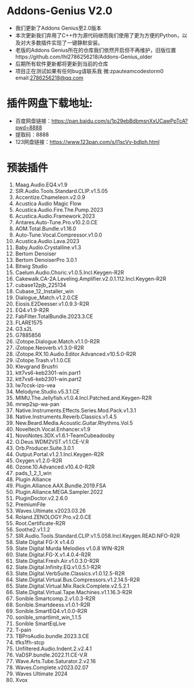 # Addons-Genius V2.0
  - 我们更新了Addons Genius至2.0版本
  - 本次更新我们弃用了C++作为源代码继而我们使用了更为方便的Python，以及对大多数插件实现了一键静默安装。
  - 老版的Addons Genius所在的仓库我们依然开启但不再维护，旧版位置https://github.com/lhl2786256218/Addons-Genius_older
  - 后期所有软件更新都将更新到当前的仓库
  - 项目正在测试如果有任何bug请联系我 微:zpauteamcodestorm0 email:2786256218@qq.com
# 插件网盘下载地址:
  - 百度网盘链接：https://pan.baidu.com/s/1p29ebBdbmsnXxUCawPpTcA?pwd=8888 
  - 提取码：8888
  - 123网盘链接：https://www.123pan.com/s/I1scVv-bdlph.html

# 预装插件
 1. Maag.Audio.EQ4.v1.9
 2. SIR.Audio.Tools.Standard.CLIP.v1.5.05
 3. Accentize.Chameleon.v2.0.9
 4. Acustica Audio Magic Flow
 5. Acustica.Audio.Fire.The.Pump.2023
 6. Acustica.Audio.Framework.2023
 7. Antares.Auto-Tune.Pro.v10.2.0.CE
 8. AOM.Total.Bundle.v1.16.0
 9. Auto-Tune.Vocal.Compressor.v1.0.0
 10. Acustica.Audio.Lava.2023
 11. Baby.Audio.Crystalline.v1.3
 12. Bertom Denoiser
 13. Bertom DenoiserPro 3.0.1
 14. Bitwig Studio
 15. Caelum.Audio.Choric.v1.0.5.Incl.Keygen-R2R
 16. Cakewalk.CA-2A.Leveling.Amplifier.v2.0.1.112.Incl.Keygen-R2R
 17. cubase12pjb_225134
 18. Cubase_12_Installer_win
 19. Dialogue_Match.v1.2.0.CE
 20. Eiosis.E2Deesser.v1.0.9.3-R2R
 21. EQ4.v1.9-R2R
 22. FabFilter.TotalBundle.2023.3.CE
 23. FLARE1575
 24. G3.s2L
 25. G7885856
 26. iZotope.Dialogue.Match.v1.1.0-R2R
 27. iZotope.Neoverb.v1.3.0-R2R
 28. iZotope.RX.10.Audio.Editor.Advanced.v10.5.0-R2R
 29. iZotope.Trash.v1.1.0.CE
 30. Klevgrand Brusfri
 31. ktt7vs6-keb2301-win.part1
 32. ktt7vs6-keb2301-win.part2
 33. lw7ccsk-izo-vea
 34. Melodyne.Studio.v5.3.1.CE
 35. MIMU.The.Jellyfish.v1.0.4.Incl.Patched.and.Keygen-R2R
 36. mrwp2sp-wa-pan
 37. Native.Instruments.Effects.Series.Mod.Pack.v1.3.1
 38. Native.Instruments.Reverb.Classics.v1.4.5
 39. New.Beard.Media.Acoustic.Guitar.Rhythms.Vol.5
 40. Noveltech.Vocal.Enhancer.v1.9
 41. NovoNotes.3DX.v1.6.1-TeamCubeadooby
 42. O.Deus.WDM2VST.v1.1.CE-V.R
 43. Orb.Producer.Suite.3.0.1
 44. Output.Portal.v1.2.1.Incl.Keygen-R2R
 45. Oxygen.v1.2.0-R2R
 46. Ozone.10.Advanced.v10.4.0-R2R
 47. pads_1_2_1_win
 48. Plugin Alliance
 49. Plugin.Alliance.AAX.Bundle.2019.FSA
 50. Plugin.Alliance.MEGA.Sampler.2022
 51. PluginDoctor.v2.2.6.0
 52. PremiumFile
 53. Waves.Ultimate.v2023.03.26
 54. Roland.ZENOLOGY.Pro.v2.0.CE
 55. Root.Certificate-R2R
 56. Soothe2.v1.1.2
 57. SIR.Audio.Tools.Standard.CLIP.v1.5.058.Incl.Keygen.READ.NFO-R2R
 58. Slate Digital FG-X v1.4.0
 59. Slate Digital Murda Melodies v1.0.8 WIN-R2R
 60. Slate.Digital.FG-X.v1.4.0.4-R2R
 61. Slate.Digital.Fresh.Air.v1.0.3.0-R2R
 62. Slate.Digital.Infinity.EQ.v1.0.5.1-R2R
 63. Slate.Digital.VerbSuite.Classics.v1.0.12.5-R2R
 64. Slate.Digital.Virtual.Bus.Compressors.v1.2.14.5-R2R
 65. Slate.Digital.Virtual.Mix.Rack.Complete.v2.5.2.1
 66. Slate.Digital.Virtual.Tape.Machines.v1.1.16.3-R2R
 67. Sonible.Smartcomp.2.v1.0.3-R2R
 68. Sonible.Smartdeess.v1.0.1-R2R
 69. Sonible.SmartEQ4.v1.0.0-R2R
 70. sonible_smartlimit_win_1.1.5
 71. Sonible SmartEqLive
 72. T-pain
 73. TBProAudio.bundle.2023.3.CE
 74. tfks1fh-stcp
 75. Unfiltered.Audio.Indent.2.v2.4.1
 76. VaDSP.bundle.2022.11.CE-V.R
 77. Wave.Arts.Tube.Saturator.2.v2.16
 78. Waves.Complete.v2023.02.07
 79. Waves Ultimate 2024
 80. Xvox
